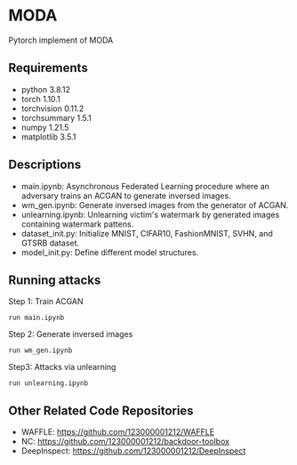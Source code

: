 # MODA
 Pytorch implement of MODA

## Requirements

- python 3.8.12
- torch 1.10.1
- torchvision 0.11.2
- torchsummary 1.5.1
- numpy 1.21.5
- matplotlib 3.5.1

## Descriptions

- main.ipynb: Asynchronous Federated Learning procedure where an adversary trains an ACGAN to generate inversed images.
- wm_gen.ipynb: Generate inversed images from the generator of ACGAN.
- unlearning.ipynb: Unlearning victim's watermark by generated images containing watermark pattens.
- dataset_init.py: Initialize MNIST, CIFAR10, FashionMNIST, SVHN, and GTSRB dataset.
- model_init.py: Define different model structures.

## Running attacks

Step 1: Train ACGAN

~~~
run main.ipynb
~~~

Step 2: Generate inversed images

~~~
run wm_gen.ipynb
~~~

Step3: Attacks via unlearning

~~~
run unlearning.ipynb
~~~

## Other Related Code Repositories

- WAFFLE: https://github.com/123000001212/WAFFLE
- NC: https://github.com/123000001212/backdoor-toolbox
- DeepInspect: https://github.com/123000001212/DeepInspect


